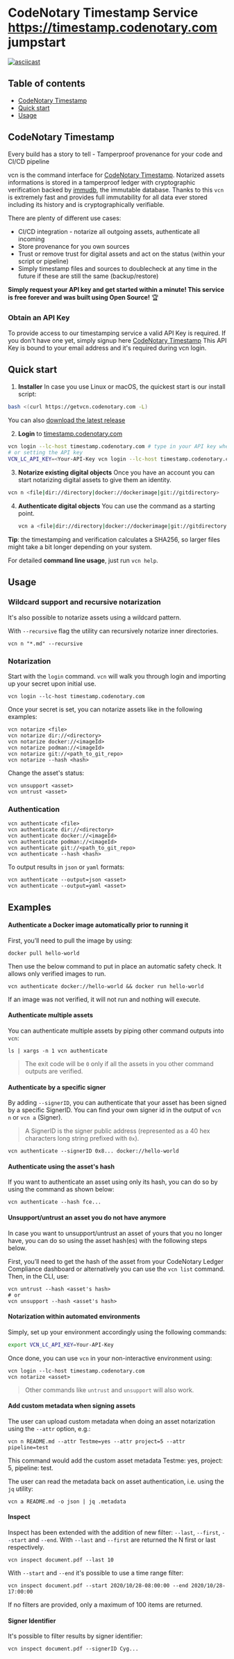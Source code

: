# CodeNotary Timestamp Service https://timestamp.codenotary.com jumpstart

[![asciicast](https://asciinema.org/a/387623.png)](https://asciinema.org/a/387623)

## Table of contents

- [CodeNotary Timestamp](#codenotary-timestamp)
- [Quick start](#quick-start)
- [Usage](#usage)

## CodeNotary Timestamp

Every build has a story to tell - Tamperproof provenance for your code and CI/CD pipeline

vcn is the command interface for [CodeNotary Timestamp](https://timestamp.codenotary.com/).
Notarized assets informations is stored in a tamperproof ledger with cryptographic verification backed by [immudb](https://codenotary.com/technologies/immudb/), the immutable database.
Thanks to this `vcn` is extremely fast and provides full immutability for all data ever stored including its history and is cryptographically verifiable.

There are plenty of different use cases:

* CI/CD integration - notarize all outgoing assets, authenticate all incoming
* Store provenance for you own sources
* Trust or remove trust for digital assets and act on the status (within your script or pipeline)
* Simply timestamp files and sources to doublecheck at any time in the future if these are still the same (backup/restore)


**Simply request your API key and get started within a minute! This service is free forever and was built using Open Source!** :trophy:



### Obtain an API Key
To provide access to our timestamping service a valid API Key is required. If you don't have one yet, simply signup here [CodeNotary Timestamp](https://timestamp.codenotary.com/)
This API Key is bound to your email address and it's required during vcn login.


## Quick start

1. **Installer** In case you use Linux or macOS, the quickest start is our install script:
```bash
bash <(curl https://getvcn.codenotary.com -L)
```

You can also [download the latest release](https://github.com/vchain-us/vcn/releases/latest)

2. **Login** to [timestamp.codenotary.com](https://timestamp.codenotary.com/)
```bash
vcn login --lc-host timestamp.codenotary.com # type in your API key when requested
# or setting the API key
VCN_LC_API_KEY=<Your-API-Key vcn login --lc-host timestamp.codenotary.com
```

3. **Notarize existing digital objects** Once you have an account you can start notarizing digital assets to give them an identity.
```bash
vcn n <file|dir://directory|docker://dockerimage|git://gitdirectory>
```

4. **Authenticate digital objects** You can use the command as a starting point.

   ```bash
   vcn a <file|dir://directory|docker://dockerimage|git://gitdirectory>
   ```

**Tip**: the timestamping and verification calculates a SHA256, so larger files might take a bit longer depending on your system.


For detailed **command line usage**, just run `vcn help`.

## Usage

### Wildcard support and recursive notarization

It's also possible to notarize assets using a wildcard pattern.

With `--recursive` flag the utility can recursively notarize inner directories.
```shell script
vcn n "*.md" --recursive
```

### Notarization

Start with the `login` command. `vcn` will walk you through login and importing up your secret upon initial use.

```
vcn login --lc-host timestamp.codenotary.com
```

Once your secret is set, you can notarize assets like in the following examples:

```
vcn notarize <file>
vcn notarize dir://<directory>
vcn notarize docker://<imageId>
vcn notarize podman://<imageId>
vcn notarize git://<path_to_git_repo>
vcn notarize --hash <hash>
```

Change the asset's status:

```
vcn unsupport <asset>
vcn untrust <asset>
```

### Authentication

```
vcn authenticate <file>
vcn authenticate dir://<directory>
vcn authenticate docker://<imageId>
vcn authenticate podman://<imageId>
vcn authenticate git://<path_to_git_repo>
vcn authenticate --hash <hash>
```

To output results in `json` or `yaml` formats:
```
vcn authenticate --output=json <asset>
vcn authenticate --output=yaml <asset>
```

## Examples

#### Authenticate a Docker image automatically prior to running it

First, you’ll need to pull the image by using:

```
docker pull hello-world
```

Then use the below command to put in place an automatic safety check. It allows only verified images to run.

```
vcn authenticate docker://hello-world && docker run hello-world
```
If an image was not verified, it will not run and nothing will execute.


#### Authenticate multiple assets
You can authenticate multiple assets by piping other command outputs into `vcn`:
```
ls | xargs -n 1 vcn authenticate
```
> The exit code will be `0` only if all the assets in you other command outputs are verified.

#### Authenticate by a specific signer
By adding `--signerID`, you can authenticate that your asset has been signed by a specific SignerID.
You can find your own signer id in the output of `vcn n` or `vcn a` (Signer).

> A SignerID is the signer public address (represented as a 40 hex characters long string prefixed with `0x`).

```
vcn authenticate --signerID 0x8... docker://hello-world
```

#### Authenticate using the asset's hash

If you want to authenticate an asset using only its hash, you can do so by using the command as shown below:

```
vcn authenticate --hash fce...
```

#### Unsupport/untrust an asset you do not have anymore

In case you want to unsupport/untrust an asset of yours that you no longer have, you can do so using the asset hash(es) with the following steps below.

First, you’ll need to get the hash of the asset from your CodeNotary Ledger Compliance dashboard or alternatively you can use the `vcn list` command. Then, in the CLI, use:

```
vcn untrust --hash <asset's hash>
# or
vcn unsupport --hash <asset's hash>
```

#### Notarization within automated environments

Simply, set up your environment accordingly using the following commands:

```bash
export VCN_LC_API_KEY=Your-API-Key
```

Once done, you can use `vcn` in your non-interactive environment using:

```
vcn login --lc-host timestamp.codenotary.com
vcn notarize <asset>
```

> Other commands like `untrust` and `unsupport` will also work.


#### Add custom metadata when signing assets
The user can upload custom metadata when doing an asset notarization using the `--attr` option, e.g.:

```shell script
vcn n README.md --attr Testme=yes --attr project=5 --attr pipeline=test
```

This command would add the custom asset metadata Testme: yes, project: 5, pipeline: test.

The user can read the metadata back on asset authentication, i.e. using the `jq` utility:

```shell script
vcn a README.md -o json | jq .metadata
```

#### Inspect
Inspect has been extended with the addition of new filter: `--last`, `--first`, `--start` and `--end`.
With `--last` and `--first` are returned the N first or last respectively.

```shell script
vcn inspect document.pdf --last 10
```

With `--start` and `--end` it's possible to use a time range filter:

```shell script
vcn inspect document.pdf --start 2020/10/28-08:00:00 --end 2020/10/28-17:00:00
```

If no filters are provided, only a maximum of 100 items are returned.

#### Signer Identifier
It's possible to filter results by signer identifier:

```shell script
vcn inspect document.pdf --signerID Cyg...
```

